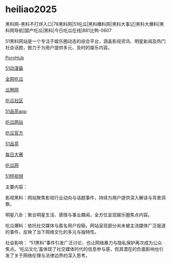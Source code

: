 # heiliao2025
黑料网-黑料不打烊入口|78黑料网|51吃瓜|黑料曝料网|黑料大事记|黑料大爆料|黑料网导航|国产吃瓜|黑料|今日吃瓜在线|881比鸭-0607

51黑料网站是一个专注于娱乐圈动态的综合平台，涵盖影视资讯、明星新闻及热门社会话题，致力于为用户提供多元、及时的娱乐内容。

<a href="https://pornhubzuixin.pages.dev/">PornHub</a>

<a href="https://haijiaoshequzui.pages.dev/">51动漫最</a>

<a href="https://cg4-21.pages.dev/">全网吃瓜</a>

<a href="https://cg6-21.pages.dev/">瓜圈网</a>

<a href="https://cg5-24.pages.dev/">吃瓜社区</a>

<a href="https://pc10-24.pages.dev/">51品茶app</a>

<a href="https://cg1-27.pages.dev/">吃瓜网站</a>

<a href="https://cg5-37.pages.dev/">吃瓜官方</a>

<a href="https://pc8-34.pages.dev/">51品茶</a>

<a href="https://pc1-26.pages.dev/">每日大赛</a>

<a href="https://cg1-39.pages.dev/">吃瓜网</a>

<a href="https://pc2-25.pages.dev/">51短视频</a>

主要内容：

影视黑料：网站聚焦影视行业动向与话题事件，持续为用户提供深入解读与背景洞察。

明星八卦：聚合明星生活、感情与事业趣闻，全方位呈现娱乐圈焦点内容。

吃瓜爆料：依托社交媒体与匿名用户投稿，网站呈现部分尚未被主流媒体广泛报道的事件，反映了当下网络文化的多元与独特性。

社会影响：
“51黑料”事件引发广泛讨论，也让网络暴力与隐私保护再次成为公众焦点。‘吃瓜文化’虽体现了社交媒体时代的信息参与感，但其潜在的负面影响也引发了关于网络伦理与法律边界的深入思考。
